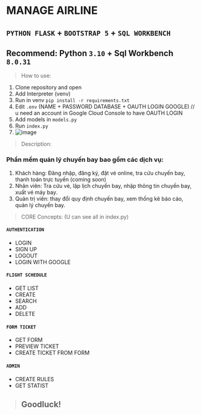 # MANAGE AIRLINE

## `PYTHON FLASK` + `BOOTSTRAP 5` + `SQL WORKBENCH`

## Recommend: Python `3.10` + Sql Workbench `8.0.31`

> How to use:

1. Clone repository and open
2. Add Interpreter (venv)
3. Run in venv `pip install -r requirements.txt`
4. Edit `.env` (NAME + PASSWORD DATABASE + OAUTH LOGIN GOOGLE) 
// u need an account in Google Cloud Console to have OAUTH LOGIN
5. Add models in `models.py`
6. Run `index.py`
7. ![image](https://user-images.githubusercontent.com/82250843/205350973-a6013ae6-10f3-46b9-8f22-58ba40cda29d.png)

> Description:
### Phần mềm quản lý chuyến bay bao gồm các dịch vụ:
1. Khách hàng: Đăng nhập, đăng ký, đặt vé online, tra cứu chuyến bay, thanh toán trực tuyến (coming soon)
2. Nhân viên: Tra cứu vé, lập lịch chuyến bay, nhập thông tin chuyến bay, xuất vé máy bay.
3. Quản trị viên: thay đổi quy định chuyến bay, xem thống kê báo cáo, quản lý chuyến bay.

> CORE Concepts: (U can see all in index.py)

#### `AUTHENTICATION`

- LOGIN
- SIGN UP
- LOGOUT
- LOGIN WITH GOOGLE

#### `FLIGHT SCHEDULE`

- GET LIST
- CREATE
- SEARCH
- ADD
- DELETE

#### `FORM TICKET`

- GET FORM
- PREVIEW TICKET
- CREATE TICKET FROM FORM

#### `ADMIN`

- CREATE RULES
- GET STATIST




> ## Goodluck!
